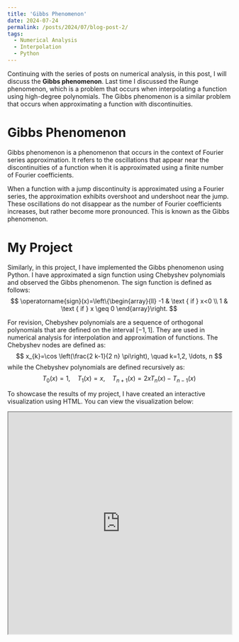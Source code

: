 ```yaml
---
title: 'Gibbs Phenomenon'
date: 2024-07-24
permalink: /posts/2024/07/blog-post-2/
tags:
  - Numerical Analysis
  - Interpolation
  - Python
---
```


Continuing with the series of posts on numerical analysis, in this post, I will discuss the **Gibbs phenomenon**. Last time I discussed the Runge phenomenon, which is a problem that occurs when interpolating a function using high-degree polynomials. The Gibbs phenomenon is a similar problem that occurs when approximating a function with discontinuities.

**Gibbs Phenomenon**
======
Gibbs phenomenon is a phenomenon that occurs in the context of Fourier series approximation. It refers to the oscillations that appear near the discontinuities of a function when it is approximated using a finite number of Fourier coefficients.

When a function with a jump discontinuity is approximated using a Fourier series, the approximation exhibits overshoot and undershoot near the jump. These oscillations do not disappear as the number of Fourier coefficients increases, but rather become more pronounced. This is known as the Gibbs phenomenon.

**My Project**
======
Similarly, in this project, I have implemented the Gibbs phenomenon using Python. I have approximated a sign function using Chebyshev polynomials and observed the Gibbs phenomenon. The sign function is defined as follows:
$$
\operatorname{sign}(x)=\left\{\begin{array}{ll}
-1 & \text { if } x<0 \\
1 & \text { if } x \geq 0
\end{array}\right.
$$

For revision, Chebyshev polynomials are a sequence of orthogonal polynomials that are defined on the interval $[-1,1]$. They are used in numerical analysis for interpolation and approximation of functions. The Chebyshev nodes are defined as:
$$
x_{k}=\cos \left(\frac{2 k-1}{2 n} \pi\right), \quad k=1,2, \ldots, n
$$
while the Chebyshev polynomials are defined recursively as:
$$
T_{0}(x)=1, \quad T_{1}(x)=x, \quad T_{n+1}(x)=2 x T_{n}(x)-T_{n-1}(x)
$$

To showcase the results of my project, I have created an interactive visualization using HTML. You can view the visualization below:

<iframe src="https://skckenneth.github.io/ScienceProject/Interpolation/GibbsPhenomenon.html" width="100%" height="500px"></iframe>



